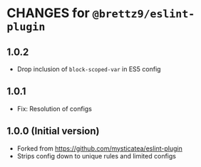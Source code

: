 # CHANGES for `@brettz9/eslint-plugin`

## 1.0.2

- Drop inclusion of `block-scoped-var` in ES5 config

## 1.0.1

- Fix: Resolution of configs

## 1.0.0 (Initial version)

- Forked from <https://github.com/mysticatea/eslint-plugin>
- Strips config down to unique rules and limited configs

